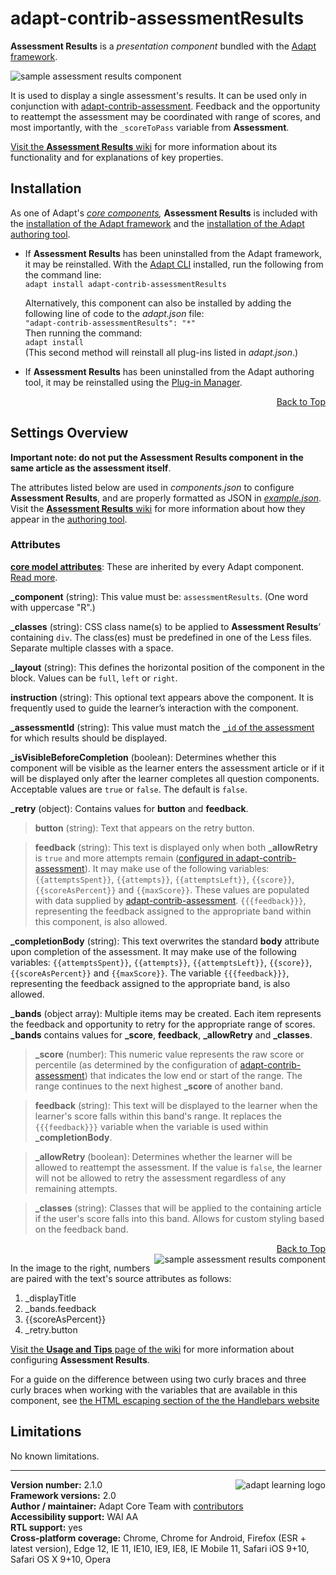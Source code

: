 # adapt-contrib-assessmentResults  

**Assessment Results** is a *presentation component* bundled with the [Adapt framework](https://github.com/adaptlearning/adapt_framework).  

<img src="https://github.com/adaptlearning/documentation/blob/master/04_wiki_assets/plug-ins/images/assessmentResults01.png" alt="sample assessment results component">

It is used to display a single assessment's results. It can be used only in conjunction with [adapt-contrib-assessment](https://github.com/adaptlearning/adapt-contrib-assessment). Feedback and the opportunity to reattempt the assessment may be coordinated with range of scores, and most importantly, with the `_scoreToPass` variable from **Assessment**. 

[Visit the **Assessment Results** wiki](https://github.com/adaptlearning/adapt-contrib-assessmentResults/wiki) for more information about its functionality and for explanations of key properties. 



## Installation

As one of Adapt's *[core components](https://github.com/adaptlearning/adapt_framework/wiki/Core-Plug-ins-in-the-Adapt-Learning-Framework#components),* **Assessment Results** is included with the [installation of the Adapt framework](https://github.com/adaptlearning/adapt_framework/wiki/Manual-installation-of-the-Adapt-framework#installation) and the [installation of the Adapt authoring tool](https://github.com/adaptlearning/adapt_authoring/wiki/Installing-Adapt-Origin).

* If **Assessment Results** has been uninstalled from the Adapt framework, it may be reinstalled.
With the [Adapt CLI](https://github.com/adaptlearning/adapt-cli) installed, run the following from the command line:  
`adapt install adapt-contrib-assessmentResults`

    Alternatively, this component can also be installed by adding the following line of code to the *adapt.json* file:  
    `"adapt-contrib-assessmentResults": "*"`  
    Then running the command:  
    `adapt install`  
    (This second method will reinstall all plug-ins listed in *adapt.json*.)  

* If **Assessment Results** has been uninstalled from the Adapt authoring tool, it may be reinstalled using the [Plug-in Manager](https://github.com/adaptlearning/adapt_authoring/wiki/Plugin-Manager).  
<div float align=right><a href="#top">Back to Top</a></div>

## Settings Overview

**Important note: do not put the Assessment Results component in the same article as the assessment itself**.

The attributes listed below are used in *components.json* to configure **Assessment Results**, and are properly formatted as JSON in [*example.json*](https://github.com/adaptlearning/adapt-contrib-assessmentResults/blob/master/example.json). Visit the [**Assessment Results** wiki](https://github.com/adaptlearning/adapt-contrib-assessmentResults/wiki) for more information about how they appear in the [authoring tool](https://github.com/adaptlearning/adapt_authoring/wiki). 

### Attributes

[**core model attributes**](https://github.com/adaptlearning/adapt_framework/wiki/Core-model-attributes): These are inherited by every Adapt component. [Read more](https://github.com/adaptlearning/adapt_framework/wiki/Core-model-attributes).

**_component** (string): This value must be: `assessmentResults`. (One word with uppercase "R".)

**_classes** (string): CSS class name(s) to be applied to **Assessment Results**’ containing `div`. The class(es) must be predefined in one of the Less files. Separate multiple classes with a space.

**_layout** (string): This defines the horizontal position of the component in the block. Values can be `full`, `left` or `right`.  

**instruction** (string): This optional text appears above the component. It is frequently used to
guide the learner’s interaction with the component.  

**_assessmentId** (string): This value must match the [`_id` of the assessment](https://github.com/adaptlearning/adapt-contrib-assessment#attributes) for which results should be displayed.  

**_isVisibleBeforeCompletion** (boolean): Determines whether this component will be visible as the learner enters the assessment article or if it will be displayed only after the learner completes all question components. Acceptable values are `true` or `false`. The default is `false`.

**_retry** (object): Contains values for **button** and **feedback**. 

>**button** (string): Text that appears on the retry button.

>**feedback** (string): This text is displayed only when both **_allowRetry** is `true` and more attempts remain ([configured in adapt-contrib-assessment](https://github.com/adaptlearning/adapt-contrib-assessment#attributes)). It may make use of the following variables: `{{attemptsSpent}}`, `{{attempts}}`, `{{attemptsLeft}}`, `{{score}}`, `{{scoreAsPercent}}` and `{{maxScore}}`. These values are populated with data supplied by [adapt-contrib-assessment](https://github.com/adaptlearning/adapt-contrib-assessment#attributes). `{{{feedback}}}`, representing the feedback assigned to the appropriate band within this component, is also allowed.  
  
**_completionBody** (string): This text overwrites the standard **body** attribute upon completion of the assessment. It may make use of the following variables: `{{attemptsSpent}}`, `{{attempts}}`, `{{attemptsLeft}}`, `{{score}}`, `{{scoreAsPercent}}` and `{{maxScore}}`. The variable `{{{feedback}}}`, representing the feedback assigned to the appropriate band, is also allowed.  

**_bands** (object array): Multiple items may be created. Each item represents the feedback and opportunity to retry for the appropriate range of scores. **_bands** contains values for **_score**, **feedback**, **_allowRetry** and **_classes**.

>**_score** (number):  This numeric value represents the raw score or percentile (as determined by the configuration of [adapt-contrib-assessment](https://github.com/adaptlearning/adapt-contrib-assessment)) that indicates the low end or start of the range. The range continues to the next highest **_score** of another band.

>**feedback** (string): This text will be displayed to the learner when the learner's score falls within this band's range. It replaces the `{{{feedback}}}` variable when the variable is used within **_completionBody**.

>**_allowRetry** (boolean): Determines whether the learner will be allowed to reattempt the assessment. If the value is `false`, the learner will not be allowed to retry the assessment regardless of any remaining attempts.  

>**_classes** (string): Classes that will be applied to the containing article if the user's score falls into this band. Allows for custom styling based on the feedback band.  

<div float align=right><a href="#top">Back to Top</a></div>

<img src="https://github.com/adaptlearning/documentation/blob/master/04_wiki_assets/plug-ins/images/assessmentResults02.png" alt="sample assessment results component" align="right"> 

In the image to the right, numbers are paired with the text's source attributes as follows:  
1. _displayTitle  
2. _bands.feedback  
3. {{scoreAsPercent}}  
4. _retry.button  

[Visit the **Usage and Tips** page of the wiki](https://github.com/adaptlearning/adapt-contrib-assessmentResults/wiki/Usage-and-Tips) for more information about configuring **Assessment Results**.

For a guide on the difference between using two curly braces and three curly braces when working with the variables that are available in this component, see [the HTML escaping section of the the Handlebars website](http://handlebarsjs.com/#html-escaping)

## Limitations
 
No known limitations.  

----------------------------
**Version number:**  2.1.0   <a href="https://community.adaptlearning.org/" target="_blank"><img src="https://github.com/adaptlearning/documentation/blob/master/04_wiki_assets/plug-ins/images/adapt-logo-mrgn-lft.jpg" alt="adapt learning logo" align="right"></a>   
**Framework versions:** 2.0  
**Author / maintainer:** Adapt Core Team with [contributors](https://github.com/adaptlearning/adapt-contrib-assessmentResults/graphs/contributors)    
**Accessibility support:** WAI AA   
**RTL support:** yes  
**Cross-platform coverage:** Chrome, Chrome for Android, Firefox (ESR + latest version), Edge 12, IE 11, IE10, IE9, IE8, IE Mobile 11, Safari iOS 9+10, Safari OS X 9+10, Opera
